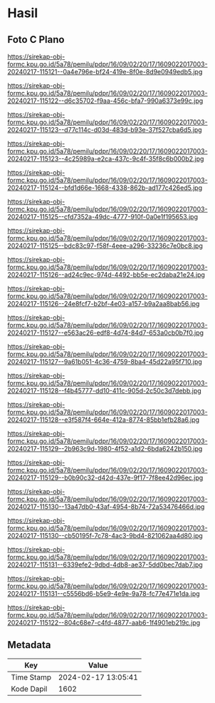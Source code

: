 # Hasil

## Foto C Plano

https://sirekap-obj-formc.kpu.go.id/5a78/pemilu/pdpr/16/09/02/20/17/1609022017003-20240217-115121--0a4e796e-bf24-419e-8f0e-8d9e0949edb5.jpg

https://sirekap-obj-formc.kpu.go.id/5a78/pemilu/pdpr/16/09/02/20/17/1609022017003-20240217-115122--d6c35702-f9aa-456c-bfa7-990a6373e99c.jpg

https://sirekap-obj-formc.kpu.go.id/5a78/pemilu/pdpr/16/09/02/20/17/1609022017003-20240217-115123--d77c114c-d03d-483d-b93e-37f527cba6d5.jpg

https://sirekap-obj-formc.kpu.go.id/5a78/pemilu/pdpr/16/09/02/20/17/1609022017003-20240217-115123--4c25989a-e2ca-437c-9c4f-35f8c6b000b2.jpg

https://sirekap-obj-formc.kpu.go.id/5a78/pemilu/pdpr/16/09/02/20/17/1609022017003-20240217-115124--bfd1d66e-1668-4338-862b-ad177c426ed5.jpg

https://sirekap-obj-formc.kpu.go.id/5a78/pemilu/pdpr/16/09/02/20/17/1609022017003-20240217-115125--cfd7352a-49dc-4777-910f-0a0e1f195653.jpg

https://sirekap-obj-formc.kpu.go.id/5a78/pemilu/pdpr/16/09/02/20/17/1609022017003-20240217-115125--bdc83c97-f58f-4eee-a296-33236c7e0bc8.jpg

https://sirekap-obj-formc.kpu.go.id/5a78/pemilu/pdpr/16/09/02/20/17/1609022017003-20240217-115126--ad24c9ec-974d-4492-bb5e-ec2daba21e24.jpg

https://sirekap-obj-formc.kpu.go.id/5a78/pemilu/pdpr/16/09/02/20/17/1609022017003-20240217-115126--24e8fcf7-b2bf-4e03-a157-b9a2aa8bab56.jpg

https://sirekap-obj-formc.kpu.go.id/5a78/pemilu/pdpr/16/09/02/20/17/1609022017003-20240217-115127--e563ac26-edf8-4d74-84d7-653a0cb0b7f0.jpg

https://sirekap-obj-formc.kpu.go.id/5a78/pemilu/pdpr/16/09/02/20/17/1609022017003-20240217-115127--9a61b051-4c36-4759-8ba4-45d22a95f710.jpg

https://sirekap-obj-formc.kpu.go.id/5a78/pemilu/pdpr/16/09/02/20/17/1609022017003-20240217-115128--f4b45777-dd10-411c-905d-2c50c3d7debb.jpg

https://sirekap-obj-formc.kpu.go.id/5a78/pemilu/pdpr/16/09/02/20/17/1609022017003-20240217-115128--e3f587f4-664e-412a-8774-85bb1efb28a6.jpg

https://sirekap-obj-formc.kpu.go.id/5a78/pemilu/pdpr/16/09/02/20/17/1609022017003-20240217-115129--2b963c9d-1980-4f52-a1d2-6bda6242b150.jpg

https://sirekap-obj-formc.kpu.go.id/5a78/pemilu/pdpr/16/09/02/20/17/1609022017003-20240217-115129--b0b90c32-d42d-437e-9f17-7f8ee42d96ec.jpg

https://sirekap-obj-formc.kpu.go.id/5a78/pemilu/pdpr/16/09/02/20/17/1609022017003-20240217-115130--13a47db0-43af-4954-8b74-72a53476466d.jpg

https://sirekap-obj-formc.kpu.go.id/5a78/pemilu/pdpr/16/09/02/20/17/1609022017003-20240217-115130--cb50195f-7c78-4ac3-9bd4-821062aa4d80.jpg

https://sirekap-obj-formc.kpu.go.id/5a78/pemilu/pdpr/16/09/02/20/17/1609022017003-20240217-115131--6339efe2-9dbd-4db8-ae37-5dd0bec7dab7.jpg

https://sirekap-obj-formc.kpu.go.id/5a78/pemilu/pdpr/16/09/02/20/17/1609022017003-20240217-115131--c5556bd6-b5e9-4e9e-9a78-fc77e471e1da.jpg

https://sirekap-obj-formc.kpu.go.id/5a78/pemilu/pdpr/16/09/02/20/17/1609022017003-20240217-115122--804c68e7-c4fd-4877-aab6-1f4901eb219c.jpg


## Metadata

| Key        | Value               |
| ---------- | ------------------- |
| Time Stamp | 2024-02-17 13:05:41 |
| Kode Dapil | 1602                |



